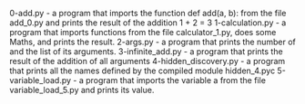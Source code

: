 0-add.py - a program that imports the function def add(a, b): from the file add_0.py and prints the result of the addition 1 + 2 = 3
1-calculation.py - a program that imports functions from the file calculator_1.py, does some Maths, and prints the result.
2-args.py - a program that prints the number of and the list of its arguments.
3-infinite_add.py - a program that prints the result of the addition of all arguments
4-hidden_discovery.py - a program that prints all the names defined by the compiled module hidden_4.pyc
5-variable_load.py - a program that imports the variable a from the file variable_load_5.py and prints its value.
